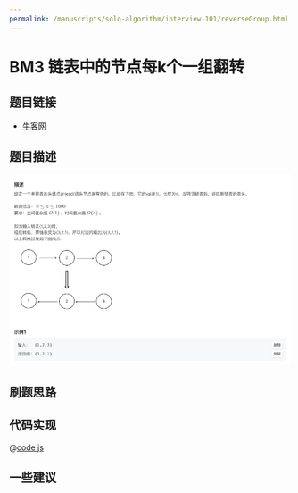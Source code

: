 ```yaml
---
permalink: /manuscripts/solo-algorithm/interview-101/reverseGroup.html
---
```

# BM3 链表中的节点每k个一组翻转

## 题目链接

- [牛客网](https://www.nowcoder.com/practice/75e878df47f24fdc9dc3e400ec6058ca)


## 题目描述

![反转链表.png](../images/reverseList.png)

## 刷题思路

## 代码实现

@[code js](@code/algorithm/interview-101/reverseGroup.js)

## 一些建议
